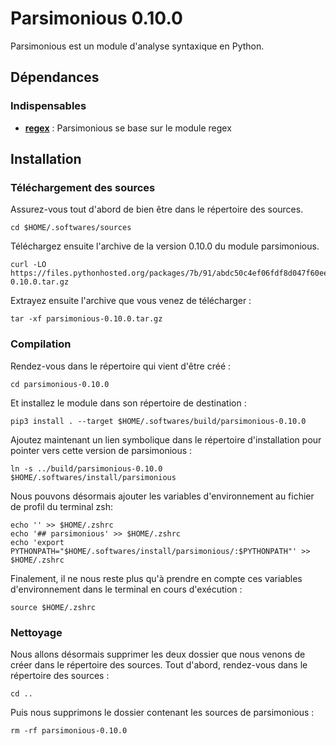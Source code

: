 # Parsimonious 0.10.0

Parsimonious est un module d'analyse syntaxique en Python.

## Dépendances

### Indispensables

* [**regex**](regex-2023.12.25.md) : Parsimonious se base sur le module regex

## Installation

### Téléchargement des sources

Assurez-vous tout d'abord de bien être dans le répertoire des sources.

```
cd $HOME/.softwares/sources
```

Téléchargez ensuite l'archive de la version 0.10.0 du module parsimonious.

```
curl -LO https://files.pythonhosted.org/packages/7b/91/abdc50c4ef06fdf8d047f60ee777ca9b2a7885e1a9cea81343fbecda52d7/parsimonious-0.10.0.tar.gz
```

Extrayez ensuite l'archive que vous venez de télécharger :

```
tar -xf parsimonious-0.10.0.tar.gz
```

### Compilation

Rendez-vous dans le répertoire qui vient d'être créé :

```
cd parsimonious-0.10.0
```

Et installez le module dans son répertoire de destination :

```
pip3 install . --target $HOME/.softwares/build/parsimonious-0.10.0
```

Ajoutez maintenant un lien symbolique dans le répertoire d'installation pour
pointer vers cette version de parsimonious :

```
ln -s ../build/parsimonious-0.10.0 $HOME/.softwares/install/parsimonious
```

Nous pouvons désormais ajouter les variables d'environnement au fichier de
profil du terminal zsh:

```
echo '' >> $HOME/.zshrc
echo '## parsimonious' >> $HOME/.zshrc
echo 'export PYTHONPATH="$HOME/.softwares/install/parsimonious/:$PYTHONPATH"' >> $HOME/.zshrc
```

Finalement, il ne nous reste plus qu'à prendre en compte ces variables
d'environnement dans le terminal en cours d'exécution :

```
source $HOME/.zshrc
```

### Nettoyage

Nous allons désormais supprimer les deux dossier que nous venons de créer dans
le répertoire des sources. Tout d'abord, rendez-vous dans le répertoire des
sources :

```
cd ..
```

Puis nous supprimons le dossier contenant les sources de parsimonious :

```
rm -rf parsimonious-0.10.0
```
